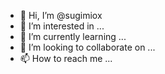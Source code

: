 - 👋 Hi, I’m @sugimiox
- 👀 I’m interested in ...
- 🌱 I’m currently learning ...
- 💞️ I’m looking to collaborate on ...
- 📫 How to reach me ...

<!---
sugimiox/sugimiox is a ✨ special ✨ repository because its `README.md` (this file) appears on your GitHub profile.
You can click the Preview link to take a look at your changes.
--->

